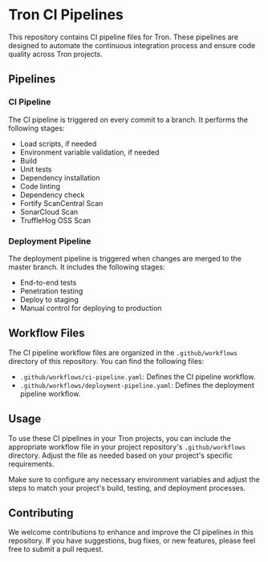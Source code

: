 # Tron CI Pipelines

This repository contains CI pipeline files for Tron. These pipelines are designed to automate the continuous integration process and ensure code quality across Tron projects.

## Pipelines

### CI Pipeline

The CI pipeline is triggered on every commit to a branch. It performs the following stages:

- Load scripts, if needed
- Environment variable validation, if needed
- Build
- Unit tests
- Dependency installation
- Code linting
- Dependency check
- Fortify ScanCentral Scan
- SonarCloud Scan
- TruffleHog OSS Scan

### Deployment Pipeline

The deployment pipeline is triggered when changes are merged to the master branch. It includes the following stages:

- End-to-end tests
- Penetration testing
- Deploy to staging
- Manual control for deploying to production

## Workflow Files

The CI pipeline workflow files are organized in the `.github/workflows` directory of this repository. You can find the following files:

- `.github/workflows/ci-pipeline.yaml`: Defines the CI pipeline workflow.
- `.github/workflows/deployment-pipeline.yaml`: Defines the deployment pipeline workflow.

## Usage

To use these CI pipelines in your Tron projects, you can include the appropriate workflow file in your project repository's `.github/workflows` directory. Adjust the file as needed based on your project's specific requirements.

Make sure to configure any necessary environment variables and adjust the steps to match your project's build, testing, and deployment processes.

## Contributing

We welcome contributions to enhance and improve the CI pipelines in this repository. If you have suggestions, bug fixes, or new features, please feel free to submit a pull request.

